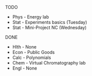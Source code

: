TODO
- Phys - Energy lab
- Stat - Experiments basics (Tuesday)
- Stat - Mini-Project NC (Wednesday)

DONE
- Hlth - None
- Econ - Public Goods
- Calc - Polynomials
- Chem - Virtual Chromatography lab
- Engl - None

